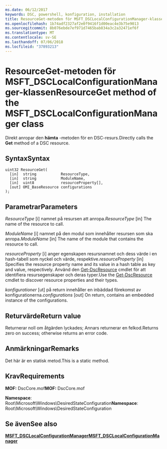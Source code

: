 ```yaml
---
ms.date: 06/12/2017
keywords: DSC, powershell, konfiguration, installation
title: ResourceGet-metoden för MSFT_DSCLocalConfigurationManager-klassen
ms.openlocfilehash: 1b74adf2327af2e0f9416f1d00eac4e3b75e9013
ms.sourcegitcommit: 8b076ebde7ef971d7465bab834a3c2a32471ef6f
ms.translationtype: MT
ms.contentlocale: sv-SE
ms.lasthandoff: 07/06/2018
ms.locfileid: "37893213"
---
```

# <a name="resourceget-method-of-the-msftdsclocalconfigurationmanager-class"></a><span data-ttu-id="62cac-103">ResourceGet-metoden för MSFT_DSCLocalConfigurationManager-klassen</span><span class="sxs-lookup"><span data-stu-id="62cac-103">ResourceGet method of the MSFT_DSCLocalConfigurationManager class</span></span>

<span data-ttu-id="62cac-104">Direkt anropar den **hämta** -metoden för en DSC-resurs.</span><span class="sxs-lookup"><span data-stu-id="62cac-104">Directly calls the **Get** method of a DSC resource.</span></span>

## <a name="syntax"></a><span data-ttu-id="62cac-105">Syntax</span><span class="sxs-lookup"><span data-stu-id="62cac-105">Syntax</span></span>

```mof
uint32 ResourceGet(
  [in]  string           ResourceType,
  [in]  string           ModuleName,
  [in]  uint8            resourceProperty[],
  [out] OMI_BaseResource configurations
);
```

## <a name="parameters"></a><span data-ttu-id="62cac-106">Parametrar</span><span class="sxs-lookup"><span data-stu-id="62cac-106">Parameters</span></span>

<span data-ttu-id="62cac-107">*ResourceType* \[i\] namnet på resursen att anropa.</span><span class="sxs-lookup"><span data-stu-id="62cac-107">*ResourceType* \[in\] The name of the resource to call.</span></span>

<span data-ttu-id="62cac-108">*ModuleName* \[i\] namnet på den modul som innehåller resursen som ska anropa.</span><span class="sxs-lookup"><span data-stu-id="62cac-108">*ModuleName* \[in\] The name of the module that contains the resource to call.</span></span>

<span data-ttu-id="62cac-109">*resourceProperty* \[i\] anger egenskapen resursnamnet och dess värde i en hash-tabell som nyckel och värde, respektive.</span><span class="sxs-lookup"><span data-stu-id="62cac-109">*resourceProperty* \[in\] Specifies the resource property name and its value in a hash table as key and value, respectively.</span></span> <span data-ttu-id="62cac-110">Använd den [Get-DscResource](/powershell/module/PSDesiredStateConfiguration/Get-DscResource) cmdlet för att identifiera resursegenskaper och deras typer.</span><span class="sxs-lookup"><span data-stu-id="62cac-110">Use the [Get-DscResource](/powershell/module/PSDesiredStateConfiguration/Get-DscResource) cmdlet to discover resource properties and their types.</span></span>

<span data-ttu-id="62cac-111">*konfigurationer* \[ut\] på return innehåller en inbäddad förekomst av konfigurationerna.</span><span class="sxs-lookup"><span data-stu-id="62cac-111">*configurations* \[out\] On return, contains an embedded instance of the configurations.</span></span>

## <a name="return-value"></a><span data-ttu-id="62cac-112">Returvärde</span><span class="sxs-lookup"><span data-stu-id="62cac-112">Return value</span></span>

<span data-ttu-id="62cac-113">Returnerar noll om åtgärden lyckades; Annars returnerar en felkod.</span><span class="sxs-lookup"><span data-stu-id="62cac-113">Returns zero on success; otherwise returns an error code.</span></span>

## <a name="remarks"></a><span data-ttu-id="62cac-114">Anmärkningar</span><span class="sxs-lookup"><span data-stu-id="62cac-114">Remarks</span></span>

<span data-ttu-id="62cac-115">Det här är en statisk metod.</span><span class="sxs-lookup"><span data-stu-id="62cac-115">This is a static method.</span></span>

## <a name="requirements"></a><span data-ttu-id="62cac-116">Krav</span><span class="sxs-lookup"><span data-stu-id="62cac-116">Requirements</span></span>

<span data-ttu-id="62cac-117">**MOF:** DscCore.mof</span><span class="sxs-lookup"><span data-stu-id="62cac-117">**MOF:** DscCore.mof</span></span>

<span data-ttu-id="62cac-118">**Namespace**: Root\Microsoft\Windows\DesiredStateConfiguration</span><span class="sxs-lookup"><span data-stu-id="62cac-118">**Namespace**: Root\Microsoft\Windows\DesiredStateConfiguration</span></span>

## <a name="see-also"></a><span data-ttu-id="62cac-119">Se även</span><span class="sxs-lookup"><span data-stu-id="62cac-119">See also</span></span>

[<span data-ttu-id="62cac-120">**MSFT_DSCLocalConfigurationManager**</span><span class="sxs-lookup"><span data-stu-id="62cac-120">**MSFT_DSCLocalConfigurationManager**</span></span>](msft-dsclocalconfigurationmanager.md)